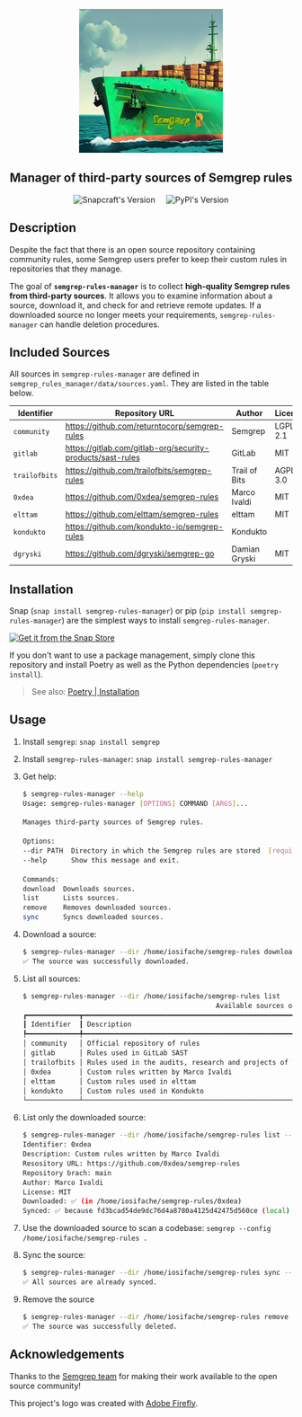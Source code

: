 <p align="center">
    <img src="logo.png" height="256" alt="semgrep-rules-manager logo"/>
</p>
<h2 align="center">Manager of third-party sources of Semgrep rules</h2>
<p align="center" float="left">
    <img src="https://snapcraft.io/semgrep-rules-manager/badge.svg" height="17" alt="Snapcraft's Version"/>
    &nbsp; &nbsp;
    <img src="https://img.shields.io/pypi/v/semgrep-rules-manager?label=PyPi&color=1c8223" height="17" alt="PyPI's Version">
</p>

## Description

Despite the fact that there is an open source repository containing community rules, some Semgrep users prefer to keep their custom rules in repositories that they manage.

The goal of **`semgrep-rules-manager`** is to collect **high-quality Semgrep rules from third-party sources**. It allows you to examine information about a source, download it, and check for and retrieve remote updates. If a downloaded source no longer meets your requirements, `semgrep-rules-manager` can handle deletion procedures.

## Included Sources

All sources in `semgrep-rules-manager` are defined in `semgrep_rules_manager/data/sources.yaml`. They are listed in the table below.

| Identifier    | Repository URL                                             | Author        | License   |
|---------------|------------------------------------------------------------|---------------|-----------|
| `community`   | https://github.com/returntocorp/semgrep-rules              | Semgrep       | LGPL 2.1  |
| `gitlab`      | https://gitlab.com/gitlab-org/security-products/sast-rules | GitLab        | MIT       |
| `trailofbits` | https://github.com/trailofbits/semgrep-rules               | Trail of Bits | AGPL-3.0  |
| `0xdea`       | https://github.com/0xdea/semgrep-rules                     | Marco Ivaldi  | MIT       |
| `elttam`      | https://github.com/elttam/semgrep-rules                    | elttam        | MIT       |
| `kondukto`    | https://github.com/kondukto-io/semgrep-rules               | Kondukto      |           |
| `dgryski`     | https://github.com/dgryski/semgrep-go                      | Damian Gryski | MIT       |

## Installation

Snap (`snap install semgrep-rules-manager`) or pip (`pip install semgrep-rules-manager`) are the simplest ways to install `semgrep-rules-manager`.

[![Get it from the Snap Store](https://snapcraft.io/static/images/badges/en/snap-store-black.svg)](https://snapcraft.io/semgrep-rules-manager)

If you don't want to use a package management, simply clone this repository and install Poetry as well as the Python dependencies (`poetry install`).

> See also: [Poetry | Installation](https://python-poetry.org/docs/#installation)

## Usage

1. Install `semgrep`: `snap install semgrep`
2. Install `semgrep-rules-manager`: `snap install semgrep-rules-manager`
3. Get help:

    ```bash
    $ semgrep-rules-manager --help
    Usage: semgrep-rules-manager [OPTIONS] COMMAND [ARGS]...

    Manages third-party sources of Semgrep rules.

    Options:
    --dir PATH  Directory in which the Semgrep rules are stored  [required]
    --help      Show this message and exit.

    Commands:
    download  Downloads sources.
    list      Lists sources.
    remove    Removes downloaded sources.
    sync      Syncs downloaded sources.
    ```

4. Download a source:

    ```bash
    $ semgrep-rules-manager --dir /home/iosifache/semgrep-rules download --source 0xdea
    ✅ The source was successfully downloaded.
    ```

5. List all sources:

    ```bash
    $ semgrep-rules-manager --dir /home/iosifache/semgrep-rules list     
                                                    Available sources of Semgrep rules                                                 
    ┏━━━━━━━━━━━━━┳━━━━━━━━━━━━━━━━━━━━━━━━━━━━━━━━━━━━━━━━━━━━━━━━━━━━━━━━━━━━━━━━━━┳━━━━━━━━━━━━━━━┳━━━━━━━━━━━━┳━━━━━━━━━━━━━━━━━━━━┓
    ┃ Identifier  ┃ Description                                                      ┃ Author        ┃ Downloaded ┃ Synced with remote ┃
    ┡━━━━━━━━━━━━━╇━━━━━━━━━━━━━━━━━━━━━━━━━━━━━━━━━━━━━━━━━━━━━━━━━━━━━━━━━━━━━━━━━━╇━━━━━━━━━━━━━━━╇━━━━━━━━━━━━╇━━━━━━━━━━━━━━━━━━━━┩
    │ community   │ Official repository of rules                                     │ Semgrep       │ ❌         │ ❌                 │
    │ gitlab      │ Rules used in GitLab SAST                                        │ GitLab        │ ❌         │ ❌                 │
    │ trailofbits │ Rules used in the audits, research and projects of Trail of Bits │ Trail of Bits │ ❌         │ ❌                 │
    │ 0xdea       │ Custom rules written by Marco Ivaldi                             │ Marco Ivaldi  │ ✅         │ ✅                 │
    │ elttam      │ Custom rules used in elttam                                      │ elttam        │ ❌         │ ❌                 │
    │ kondukto    │ Custom rules used in Kondukto                                    │ Kondukto      │ ❌         │ ❌                 │
    └─────────────┴──────────────────────────────────────────────────────────────────┴───────────────┴────────────┴────────────────────┘
    ```

6. List only the downloaded source:

    ```bash
    $ semgrep-rules-manager --dir /home/iosifache/semgrep-rules list --source 0xdea
    Identifier: 0xdea
    Description: Custom rules written by Marco Ivaldi
    Resository URL: https://github.com/0xdea/semgrep-rules
    Repository brach: main
    Author: Marco Ivaldi
    License: MIT
    Downloaded: ✅ (in /home/iosifache/semgrep-rules/0xdea)
    Synced: ✅ because fd3bcad54de9dc76d4a8780a4125d42475d560ce (local) == fd3bcad54de9dc76d4a8780a4125d42475d560ce (remote)
    ```

7. Use the downloaded source to scan a codebase: `semgrep --config /home/iosifache/semgrep-rules .`
8. Sync the source:

    ```bash
    $ semgrep-rules-manager --dir /home/iosifache/semgrep-rules sync --source 0xdea
    ✅ All sources are already synced.
    ```
9. Remove the source

    ```bash
    $ semgrep-rules-manager --dir /home/iosifache/semgrep-rules remove --source 0xdea
    ✅ The source was successfully deleted.
    ```

## Acknowledgements

Thanks to the [Semgrep team](https://semgrep.dev) for making their work available to the open source community!

This project's logo was created with [Adobe Firefly](https://firefly.adobe.com).
